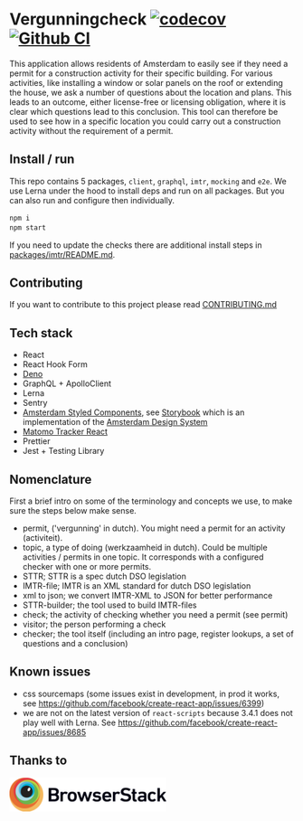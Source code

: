 # Vergunningcheck [![codecov](https://codecov.io/gh/Amsterdam/vergunningcheck/branch/develop/graph/badge.svg)](https://codecov.io/gh/Amsterdam/vergunningcheck) [![Github CI](https://github.com/Amsterdam/vergunningcheck/workflows/Github%20CI/badge.svg)](https://github.com/Amsterdam/vergunningcheck/actions)

This application allows residents of Amsterdam to easily see if they need a permit for a construction activity for their specific building. For various activities, like installing a window or solar panels on the roof or extending the house, we ask a number of questions about the location and plans. This leads to an outcome, either license-free or licensing obligation, where it is clear which questions lead to this conclusion. This tool can therefore be used to see how in a specific location you could carry out a construction activity without the requirement of a permit.

## Install / run

This repo contains 5 packages, `client`, `graphql`, `imtr`, `mocking` and `e2e`. We use Lerna under the hood to install deps and run on all packages. But you can also run and configure then individually.

```bash
npm i
npm start
```

If you need to update the checks there are additional install steps in [packages/imtr/README.md](packages/imtr/README.md).

## Contributing

If you want to contribute to this project please read [CONTRIBUTING.md](CONTRIBUTING.md)

## Tech stack

- React
- React Hook Form
- [Deno](https://deno.land)
- GraphQL + ApolloClient
- Lerna
- Sentry
- [Amsterdam Styled Components](https://github.com/Amsterdam/amsterdam-styled-components/), see [Storybook](https://amsterdam.github.io/amsterdam-styled-components) which is an implementation of the [Amsterdam Design System](https://designsystem.amsterdam.nl)
- [Matomo Tracker React](https://github.com/Amsterdam/matomo-tracker)
- Prettier
- Jest + Testing Library

## Nomenclature

First a brief intro on some of the terminology and concepts we use, to make sure the steps below make sense.

- permit, ('vergunning' in dutch). You might need a permit for an activity (activiteit).
- topic, a type of doing (werkzaamheid in dutch). Could be multiple activities / permits in one topic. It corresponds with a configured checker with one or more permits.
- STTR; STTR is a spec dutch DSO legislation
- IMTR-file; IMTR is an XML standard for dutch DSO legislation
- xml to json; we convert IMTR-XML to JSON for better performance
- STTR-builder; the tool used to build IMTR-files
- check; the activity of checking whether you need a permit (see permit)
- visitor; the person performing a check
- checker; the tool itself (including an intro page, register lookups, a set of questions and a conclusion)

## Known issues

- css sourcemaps (some issues exist in development, in prod it works, see https://github.com/facebook/create-react-app/issues/6399)
- we are not on the latest version of `react-scripts` because 3.4.1 does not play well with Lerna. See https://github.com/facebook/create-react-app/issues/8685

## Thanks to

[<img src="https://github.com/Amsterdam/atlas/blob/develop/public/images/browserstack-logo@2x.png" height="60" title="BrowserStack Logo" alt="BrowserStack Logo" />](https://www.browserstack.com/)

